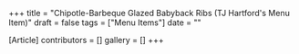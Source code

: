 +++
title = "Chipotle-Barbeque Glazed Babyback Ribs (TJ Hartford's Menu Item)"
draft = false
tags = ["Menu Items"]
date = ""

[Article]
contributors = []
gallery = []
+++